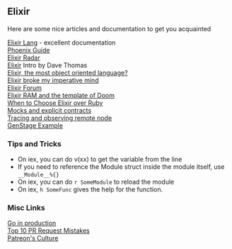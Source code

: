 ## Elixir
Here are some nice articles and documentation to get you acquainted


[Elixir Lang](http://elixir-lang.org/getting-started/introduction.html) - excellent documentation     
[Phoenix Guide](http://www.phoenixframework.org/docs/overview)    
[Elixir Radar](http://plataformatec.com.br/elixir-radar)    
[Elixir](http://theprosegarden.com/part-1-of/) Intro by Dave Thomas    
[Elixir, the most object oriented language?](http://tech.noredink.com/post/142689001488/the-most-object-oriented-language)    
[Elixir broke my imperative mind](https://medium.com/magnetis-backstage/elixir-broke-my-imperative-mind-5d2fb2d53502#.jl4qdz1s5)    
[Elixir Forum](http://elixirforum.com/)  
[Elixir RAM and the template of Doom](http://www.evanmiller.org/elixir-ram-and-the-template-of-doom.html)    
[When to Choose Elixir over Ruby](https://www.amberbit.com/blog/2015/12/22/when-choose-elixir-over-ruby-for-2016-projects/)    
[Mocks and explicit contracts](http://blog.plataformatec.com.br/2015/10/mocks-and-explicit-contracts/)    
[Tracing and observing remote node](http://blog.plataformatec.com.br/2016/05/tracing-and-observing-your-remote-node/)    
[GenStage Example](http://www.elixirfbp.org/2016/07/genstage-example.html)    


### Tips and Tricks

* On iex, you can do v(xx) to get the variable from the line
* If you need to reference the Module struct inside the module itself, use `__Module__%{}`
* On iex, you can do `r SomeModule` to reload the module
* On iex, `h SomeFunc` gives the help for the function.


### Misc Links

[Go in production](https://peter.bourgon.org/go-in-production/)    
[Top 10 PR Request Mistakes](https://blog.scottnonnenberg.com/top-ten-pull-request-review-mistakes/)    
[Patreon's Culture](https://patreonhq.com/how-to-build-culture-that-lasts-dc25b086cefd)    
